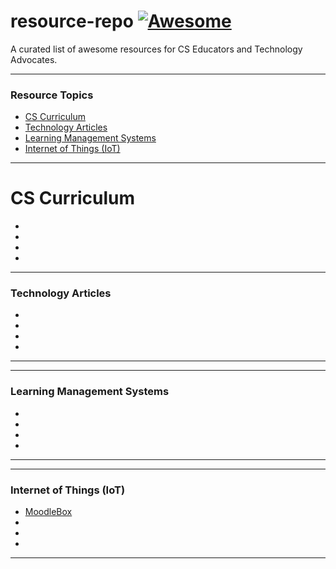 # resource-repo  [![Awesome](https://cdn.rawgit.com/sindresorhus/awesome/d7305f38d29fed78fa85652e3a63e154dd8e8829/media/badge.svg)](https://github.com/sindresorhus/awesome)  
A curated list of awesome resources for CS Educators and Technology Advocates.

___

### Resource Topics

- [CS Curriculum](#cs-curriculum)
- [Technology Articles](#technology-articles)
- [Learning Management Systems](#learning-management-systems)
- [Internet of Things (IoT)](#internet-of-things-iot)



___

# CS Curriculum

-
-
-
-

___

### Technology Articles

-
-
-
-

___

___

### Learning Management Systems

-
-
-
-

___

___

### Internet of Things (IoT)

- [MoodleBox](https://moodlebox.net/en/)
-
-
-

___
